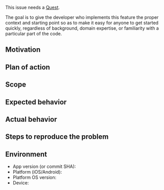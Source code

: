 <!--
Make sure the title above succinctly describes the issue, and then
please fill out the template below that matches your purpose, and delete the rest.
-->

<!-- Planning a new feature or change? Please fill out this template: -->

<!-- delete after writing quest -->
This issue needs a [Quest](https://medium.com/@trek/source-quest-ff7d227d8fed).

The goal is to give the developer who implements this feature the proper context and
starting point so as to make it easy for anyone to get started quickly, regardless of background,
domain expertise, or familiarity with a particular part of the code.
<!-- delete after writing quest -->

## Motivation
<!--
Why is this change needed? Who will benefit from it?

This is a good place to link to the designs, if appropriate.
-->

## Plan of action
<!--
If this is a meta-feature composed of several smaller features, those smaller
features should be listed as a checklist here, and then issues should be made
for those sub-features and referenced here.

If it is a single feature, and it has multiple required steps that you already
know will be required, list them here to give whoever picks up the issue a head start.
-->

## Scope
<!--
Optional; only needed if it's not clear from the Plan of action above.

How do you know when you're done? This should clearly define the conditions
that *must* be true before this issue can be closed. Being explicit about this
helps clearly define the scope of work and avoid scope creep.
This is also a good place to list things that are expliltly NOT included.
-->


<!-- Found a bug? Please fill out this template: -->

## Expected behavior


## Actual behavior


## Steps to reproduce the problem

<!--
1.
1.
1.
-->

## Environment

- App version (or commit SHA):
- Platform (iOS/Android):
- Platform OS version:
- Device:
